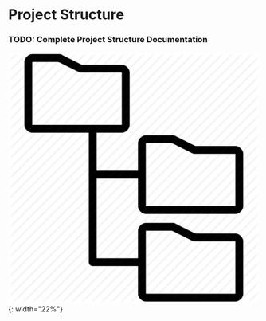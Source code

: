 # Project Structure

### TODO: Complete Project Structure Documentation

![Project Structure](../assets/icons/directory_tree.png){: width="22%"}